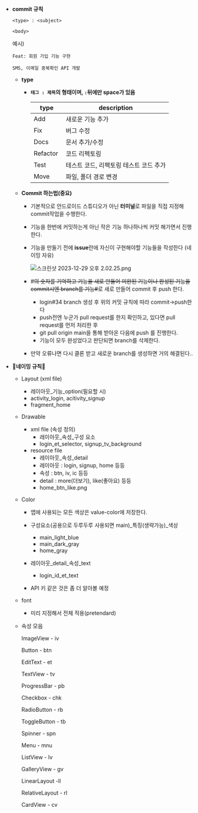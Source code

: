 - **commit 규칙**
    
    ```
    <type> : <subject>
    
    <body>
    ```
    
    예시)
    
    ```
    Feat: 회원 가입 기능 구현
    
    SMS, 이메일 중복확인 API 개발
    ```
    
    - **type**
        - **`태그 : 제목`의 형태이며, `:`뒤에만 space가 있음**
            
            
            | type | description |
            | --- | --- |
            | Add | 새로운 기능 추가 |
            | Fix  | 버그 수정 |
            | Docs  | 문서 추가/수정 |
            | Refactor  | 코드 리펙토링 |
            | Test  | 테스트 코드, 리펙토링 테스트 코드 추가 |
            | Move | 파일, 폴더 경로 변경 |

        

  
    - **Commit 하는법(중요)**
        - 기본적으로 안드로이드 스튜디오가 아닌 **터미널**로 파일을 직접 지정해 commit작업을 수행한다.
        - 기능을 한번에 커밋하는게 아닌 작은 기능 하나하나씩 커밋 해가면서 진행한다.
        - 기능을 만들기 전에 **issue**란에 자신이 구현해야할 기능들을 작성한다 (네이밍 자유)
            
            ![스크린샷 2023-12-29 오후 2.02.25.png](https://prod-files-secure.s3.us-west-2.amazonaws.com/9323ca01-d6e0-41ba-a2c1-cea14349fb3a/e7948539-1838-4a43-ba68-697599caf31c/%E1%84%89%E1%85%B3%E1%84%8F%E1%85%B3%E1%84%85%E1%85%B5%E1%86%AB%E1%84%89%E1%85%A3%E1%86%BA_2023-12-29_%E1%84%8B%E1%85%A9%E1%84%92%E1%85%AE_2.02.25.png)
            
        - #~~의 숫자를 기억하고 기능을 새로 만들어 미완된 기능이나 완성된 기능을 commit시엔 branch를 기능#~~로 새로 만들어 commit 후 push 한다.
            - login#34 branch 생성 후 위의 커밋 규칙에 따라 commit→push한다
            - push전엔 누군가 pull request를 한지 확인하고, 있다면 pull request를 먼저 처리한 후
            - git pull origin main을 통해 받아온 다음에 push 를 진행한다.
            - 기능이 모두 완성었다고 판단되면 branch를 삭제한다.
        - 만약 오류나면 다시 클론 받고 새로운 branch를 생성하면 거의 해결된다..


- **🌸네이밍 규칙🌸**
    - Layout (xml file)
        - 레이아웃_기능_option(필요할 시)
        - activity_login, acitivity_signup
        - fragment_home
    - Drawable
        - xml file (속성 정의)
            - 레이아웃_속성_구성 요소
            - login_et_selector, signup_tv_background
        - resource file
            - 레이아웃_속성_detail
            - 레이아웃 : login, signup, home 등등
            - 속성 : btn, iv, ic 등등
            - detail : more(더보기), like(좋아요) 등등
            - home_btn_like.png
    - Color
        - 앱에 사용되는 모든 색상은 value-color에 저장한다.

        
        - 구성요소(공용으로 두루두루 사용되면 main)_특징(생략가능)_색상
            - main_light_blue
            - main_dark_gray
            - home_gray
        
        - 레이아웃_detail_속성_text
            - login_id_et_text
        - API 키 같은 것은 좀 더 알아볼 예정
    - font
        - 미리 지정해서 전체 적용(pretendard)
    - 속성 모음
        
        ImageView - iv
        
        Button - btn
        
        EditText - et
        
        TextView - tv
        
        ProgressBar - pb
        
        Checkbox - chk
        
        RadioButton - rb
        
        ToggleButton - tb
        
        Spinner - spn
        
        Menu - mnu
        
        ListView - lv
        
        GalleryView - gv
        
        LinearLayout -ll
        
        RelativeLayout - rl
        
        CardView - cv



